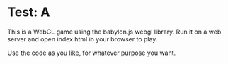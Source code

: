 # Test: A

This is a WebGL game using the babylon.js webgl library. Run it on a web server and open index.html in your browser to play.

Use the code as you like, for whatever purpose you want.
